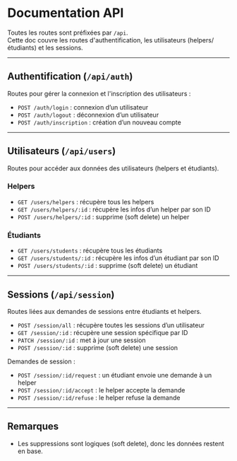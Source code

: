 # Documentation API

Toutes les routes sont préfixées par `/api`.  
Cette doc couvre les routes d'authentification, les utilisateurs (helpers/étudiants) et les sessions.

---

## Authentification (`/api/auth`)

Routes pour gérer la connexion et l'inscription des utilisateurs :

- `POST /auth/login` : connexion d’un utilisateur
- `POST /auth/logout` : déconnexion d’un utilisateur
- `POST /auth/inscription` : création d’un nouveau compte

---

## Utilisateurs (`/api/users`)

Routes pour accéder aux données des utilisateurs (helpers et étudiants).

### Helpers

- `GET /users/helpers` : récupère tous les helpers
- `GET /users/helpers/:id` : récupère les infos d’un helper par son ID
- `POST /users/helpers/:id` : supprime (soft delete) un helper

### Étudiants

- `GET /users/students` : récupère tous les étudiants
- `GET /users/students/:id` : récupère les infos d’un étudiant par son ID
- `POST /users/students/:id` : supprime (soft delete) un étudiant

---

## Sessions (`/api/session`)

Routes liées aux demandes de sessions entre étudiants et helpers.

- `POST /session/all` : récupère toutes les sessions d’un utilisateur
- `GET /session/:id` : récupère une session spécifique par ID
- `PATCH /session/:id` : met à jour une session
- `POST /session/:id` : supprime (soft delete) une session

Demandes de session :

- `POST /session/:id/request` : un étudiant envoie une demande à un helper
- `POST /session/:id/accept` : le helper accepte la demande
- `POST /session/:id/refuse` : le helper refuse la demande

---

## Remarques

- Les suppressions sont logiques (soft delete), donc les données restent en base.

